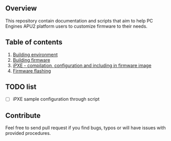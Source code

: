 Overview
--------

This repository contain documentation and scripts that aim to help PC Engines
APU2 platform users to customize firmware to their needs.

Table of contents
-----------------

1. [Building environment](docs/building_env.md)
2. [Building firmware](docs/building_firmware.md)
3. [iPXE - compilation, configuration and including in firmware image](docs/ipxe_compile.md)
4. [Firmware flashing](docs/firmware_flashing.md)


TODO list
---------

- [ ] iPXE sample configuration through script

Contribute
----------

Feel free to send pull request if you find bugs, typos or will have issues with
provided procedures.
